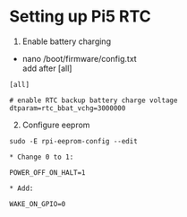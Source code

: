# Setting up Pi5 RTC

1) Enable battery charging  
- nano /boot/firmware/config.txt  
  add after [all]  
```
[all]

# enable RTC backup battery charge voltage
dtparam=rtc_bbat_vchg=3000000

```

2) Configure eeprom 
```
sudo -E rpi-eeprom-config --edit 

* Change 0 to 1:  

POWER_OFF_ON_HALT=1

* Add:
 
WAKE_ON_GPIO=0

```
